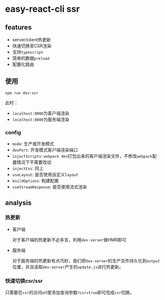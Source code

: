 # easy-react-cli ssr

## features

+ server/client热更新
+ 快速切换至CSR渲染
+ 支持`typescript`
+ 简单的数据`preload`
+ 配置化路由

## 使用
```
npm run dev:ssr
```

此时：
+ `localhost:9000`为客户端渲染
+ `localhost:8080`为服务端渲染

### config
+ `mode`: 生产或开发模式
+ `devPort`: 开发模式客户端渲染端口
+ `injectScripts`: `webpack dev`打包出来的客户端渲染文件，不修改`webpack`配置情况下不需要改动
+ `injectCss`: 同上
+ `useLayout`: 是否使用自定义`layout`
+ `buildOptions`: 构建配置
+ `useStreamResponse`: 是否使用流式渲染
## analysis

### 热更新
+ 客户端

    对于客户端的热更新不必多言，利用`dev-server`做HMR即可
+ 服务端

    对于服务端的热更新有点巧妙，我们把`dev-server`的生产文件持久化到`output`位置，并且读取`dev-server`产生的`update.js`进行热更新。

### 快速切换csr/ssr
只需要在`ssr`的访问url里添加查询参数`?csr=true`即可完成`csr`切换。
